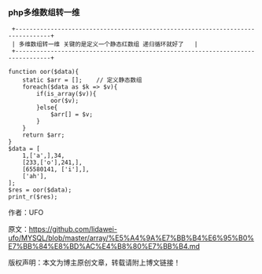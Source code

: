 ###  php多维数组转一维 


```mysql
 +--------------------------------------------------------------------------------+
 | 多维数组转一维 关键的是定义一个静态红数组 递归循环就好了   |
 +--------------------------------------------------------------------------------+
```

```mysql
function oor($data){
    static $arr = [];    // 定义静态数组
    foreach($data as $k => $v){
        if(is_array($v)){
            oor($v);
        }else{
            $arr[] = $v;
        }
    }
    return $arr;
}
$data = [
    1,['a',],34,
    [233,['o'],241,],
    [65580141, ['i'],],
    ['ah'],
];
$res = oor($data);
print_r($res);
```

作者：UFO

原文：https://github.com/lidawei-ufo/MYSQL/blob/master/array/%E5%A4%9A%E7%BB%B4%E6%95%B0%E7%BB%84%E8%BD%AC%E4%B8%80%E7%BB%B4.md

版权声明：本文为博主原创文章，转载请附上博文链接！

